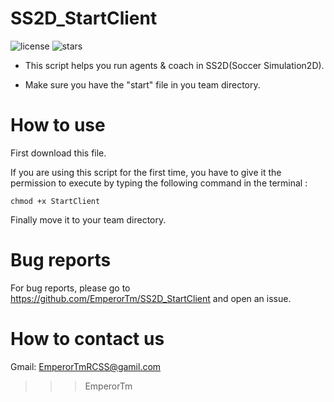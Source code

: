 # SS2D_StartClient

![license](https://img.shields.io/github/license/EmperorTm/SS2D_StartClient?color=green&logoColor=blue&style=flat-square)
![stars](https://img.shields.io/github/stars/EmperorTm/SS2D_StartClient?color=blue&logoColor=blue&style=social)
- This script helps you run agents & coach in SS2D(Soccer Simulation2D).


- Make sure you have the "start" file in you team directory.

# How to use

First download this file.

If you are using this script for the first time, you have to give it the
permission to execute by typing the following command in the terminal :
```
chmod +x StartClient
```

Finally move it to your team directory.
# Bug reports
For bug reports, please go to https://github.com/EmperorTm/SS2D_StartClient and open an issue.

# How to contact us

Gmail: EmperorTmRCSS@gamil.com



>>> EmperorTm
